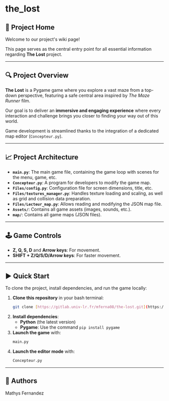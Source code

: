 # the_lost

## 🚀 Project Home

Welcome to our project's wiki page!

This page serves as the central entry point for all essential information regarding **The Lost** project.

---

## 🔍 Project Overview

**The Lost** is a Pygame game where you explore a vast maze from a top-down perspective, featuring a safe central area inspired by *The Maze Runner* film.

Our goal is to deliver an **immersive and engaging experience** where every interaction and challenge brings you closer to finding your way out of this world.

Game development is streamlined thanks to the integration of a dedicated map editor (`Concepteur.py`).

---

## 📈 Project Architecture

* **`main.py`**: The main game file, containing the game loop with scenes for the menu, game, etc.
* **`Concepteur.py`**: A program for developers to modify the game map.
* **`Files/config.py`**: Configuration file for screen dimensions, title, etc.
* **`Files/textures_manager.py`**: Handles texture loading and scaling, as well as grid and collision data preparation.
* **`Files/Lecteur_map.py`**: Allows reading and modifying the JSON map file.
* **`Assets/`**: Contains all game assets (images, sounds, etc.).
* **`map/`**: Contains all game maps (JSON files).

---

## 🕹️ Game Controls

* **Z, Q, S, D** and **Arrow keys**: For movement.
* **SHIFT + Z/Q/S/D/Arrow keys**: For faster movement.

---

## ▶️ Quick Start

To clone the project, install dependencies, and run the game locally:

1.  **Clone this repository** in your bash terminal:
    ```bash
    git clone [https://gitlab.univ-lr.fr/mferna08/the-lost.git](https://gitlab.univ-lr.fr/mferna08/the-lost.git)
    ```
2.  **Install dependencies**:
    * **Python** (the latest version)
    * **Pygame**: Use the command `pip install pygame`
3.  **Launch the game** with:
    ```bash
    main.py
    ```
4.  **Launch the editor mode** with:
    ```bash
    Concepteur.py
    ```

---

## 👤 Authors

Mathys Fernandez
